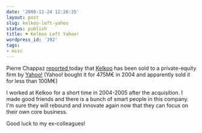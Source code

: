 ```yaml
---
date: '2008-11-24 12:26:35'
layout: post
slug: kelkoo-left-yahoo
status: publish
title: ⚑ Kelkoo Left Yahoo!
wordpress_id: '392'
tags:
- misc
---
```


Pierre Chappaz [reported ][chappaz] today that [Kelkoo][kelkoo] has been sold to a private-equity firm by [Yahoo!][yahoo] (Yahoo! bought it for 475M€ in 2004 and apparently sold it for less than 100M€)

I worked at Kelkoo for a short time in 2004-2005 after the acquisition. I made good friends and there is a bunch of smart people in this company.  
I'm sure they will rebound and innovate again now that they can focus on their own core business.


Good luck to my ex-colleagues!

[chappaz]: http://www.kelblog.com/2008/11/kelkoo-quitte-yahoo.html
[kelkoo]: http://www.kelkoo.co.uk/
[yahoo]: http://yahoo.com
